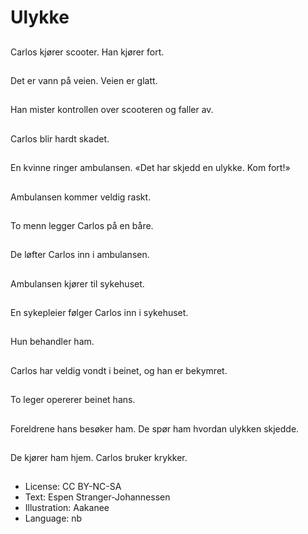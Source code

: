 # Ulykke

##
Carlos kjører scooter. Han kjører fort.

##
Det er vann på veien. Veien er glatt.

##
Han mister kontrollen over scooteren og faller av.

##
Carlos blir hardt skadet.

##
En kvinne ringer ambulansen. «Det har skjedd en ulykke. Kom fort!»

##
Ambulansen kommer veldig raskt.

##
To menn legger Carlos på en båre.

##
De løfter Carlos inn i ambulansen.

##
Ambulansen kjører til sykehuset.

##
En sykepleier følger Carlos inn i sykehuset.

##
Hun behandler ham.

##
Carlos har veldig vondt i beinet, og han er bekymret.

##
To leger opererer beinet hans.

##
Foreldrene hans besøker ham. De spør ham hvordan ulykken skjedde.

##
De kjører ham hjem. Carlos bruker krykker.

##
* License: CC BY-NC-SA
* Text: Espen Stranger-Johannessen
* Illustration: Aakanee
* Language: nb
